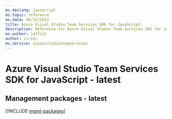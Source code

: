 ```yaml
---
ms.devlang: javascript
ms.topic: reference
ms.data: 09/12/2022
title: Azure Visual Studio Team Services SDK for JavaScript
description: Reference for Azure Visual Studio Team Services SDK for JavaScript
ms.author: jeffish
author: xirzec
ms.service: visualstudioteamservices
---
```

# Azure Visual Studio Team Services SDK for JavaScript - latest

## Management packages - latest
[!INCLUDE [mgmt-packages](visual-studio-team-services-mgmt-index.md)]